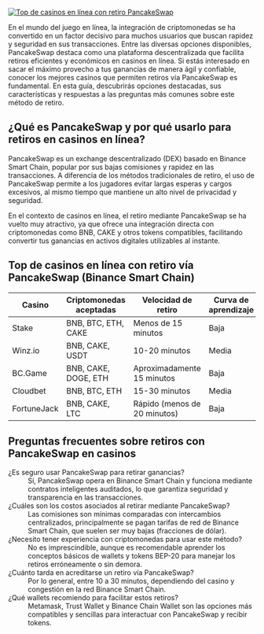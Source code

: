 [![Top de casinos en línea con retiro PancakeSwap](https://123-caf.pages.dev/gitsignup.png)](https://vrmoo.ru/Bt82HjjY)

<p>En el mundo del juego en línea, la integración de criptomonedas se ha convertido en un factor decisivo para muchos usuarios que buscan rapidez y seguridad en sus transacciones. Entre las diversas opciones disponibles, PancakeSwap destaca como una plataforma descentralizada que facilita retiros eficientes y económicos en casinos en línea. Si estás interesado en sacar el máximo provecho a tus ganancias de manera ágil y confiable, conocer los mejores casinos que permiten retiros vía PancakeSwap es fundamental. En esta guía, descubrirás opciones destacadas, sus características y respuestas a las preguntas más comunes sobre este método de retiro.</p>  <h2>¿Qué es PancakeSwap y por qué usarlo para retiros en casinos en línea?</h2> <p>PancakeSwap es un exchange descentralizado (DEX) basado en Binance Smart Chain, popular por sus bajas comisiones y rapidez en las transacciones. A diferencia de los métodos tradicionales de retiro, el uso de PancakeSwap permite a los jugadores evitar largas esperas y cargos excesivos, al mismo tiempo que mantiene un alto nivel de privacidad y seguridad.</p> <p>En el contexto de casinos en línea, el retiro mediante PancakeSwap se ha vuelto muy atractivo, ya que ofrece una integración directa con criptomonedas como BNB, CAKE y otros tokens compatibles, facilitando convertir tus ganancias en activos digitales utilizables al instante.</p>  <h2>Top de casinos en línea con retiro vía PancakeSwap (Binance Smart Chain)</h2> <table>   <thead>     <tr>       <th>Casino</th>       <th>Criptomonedas aceptadas</th>       <th>Velocidad de retiro</th>       <th>Curva de aprendizaje</th>     </tr>   </thead>   <tbody>     <tr>       <td>Stake</td>       <td>BNB, BTC, ETH, CAKE</td>       <td>Menos de 15 minutos</td>       <td>Baja</td>     </tr>     <tr>       <td>Winz.io</td>       <td>BNB, CAKE, USDT</td>       <td>10-20 minutos</td>       <td>Media</td>     </tr>     <tr>       <td>BC.Game</td>       <td>BNB, CAKE, DOGE, ETH</td>       <td>Aproximadamente 15 minutos</td>       <td>Baja</td>     </tr>     <tr>       <td>Cloudbet</td>       <td>BNB, BTC, ETH</td>       <td>15-30 minutos</td>       <td>Media</td>     </tr>     <tr>       <td>FortuneJack</td>       <td>BNB, CAKE, LTC</td>       <td>Rápido (menos de 20 minutos)</td>       <td>Baja</td>     </tr>   </tbody> </table>  <h2>Preguntas frecuentes sobre retiros con PancakeSwap en casinos</h2> <dl>   <dt>¿Es seguro usar PancakeSwap para retirar ganancias?</dt>   <dd>Sí, PancakeSwap opera en Binance Smart Chain y funciona mediante contratos inteligentes auditados, lo que garantiza seguridad y transparencia en las transacciones.</dd>    <dt>¿Cuáles son los costos asociados al retirar mediante PancakeSwap?</dt>   <dd>Las comisiones son mínimas comparadas con intercambios centralizados, principalmente se pagan tarifas de red de Binance Smart Chain, que suelen ser muy bajas (fracciones de dólar).</dd>    <dt>¿Necesito tener experiencia con criptomonedas para usar este método?</dt>   <dd>No es imprescindible, aunque es recomendable aprender los conceptos básicos de wallets y tokens BEP-20 para manejar los retiros erróneamente o sin demora.</dd>    <dt>¿Cuánto tarda en acreditarse un retiro vía PancakeSwap?</dt>   <dd>Por lo general, entre 10 a 30 minutos, dependiendo del casino y congestión en la red Binance Smart Chain.</dd>    <dt>¿Qué wallets recomiendo para facilitar estos retiros?</dt>   <dd>Metamask, Trust Wallet y Binance Chain Wallet son las opciones más compatibles y sencillas para interactuar con PancakeSwap y recibir tokens.</dd> </dl>